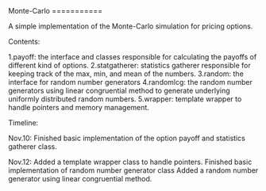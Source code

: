 <link href="http://kevinburke.bitbucket.org/markdowncss/markdown.css" rel="stylesheet"></link>
Monte-Carlo
===========

A simple implementation of the Monte-Carlo simulation for pricing options.

Contents:

1.payoff: the interface and classes responsible for calculating the payoffs of 
          different kind of options.
2.statgatherer: statistics gatherer responsible for keeping track of the max, min, and mean
                of the numbers.
3.random: the interface for random number generators
4.randomlcg: the random number generators using linear congruential method to generate
             underlying uniformly distributed random numbers.
5.wrapper: template wrapper to handle pointers and memory management.



Timeline:

Nov.10: Finished basic implementation of the option payoff and statistics gatherer class.

Nov.12: Added a template wrapper class to handle pointers.
        Finished basic implementation of random number generator class 
        Added a random number generator using linear congruential method.
